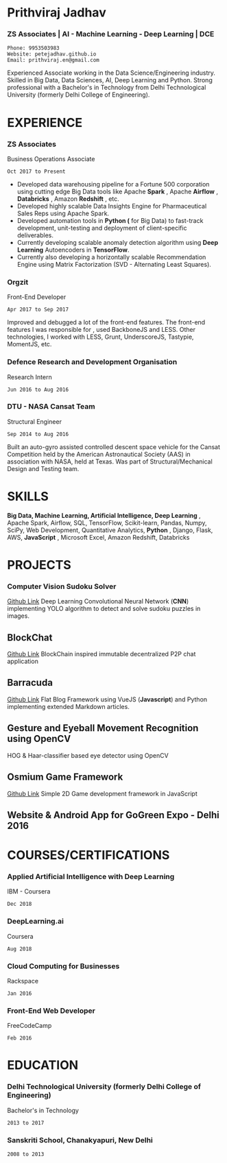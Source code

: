 # Prithviraj Jadhav
### ZS Associates | AI - Machine Learning - Deep Learning | DCE

```
Phone: 9953503983
Website: petejadhav.github.io
Email: prithviraj.en@gmail.com
```

Experienced Associate working in the Data Science/Engineering industry. Skilled in Big Data, Data Sciences,
AI, Deep Learning and Python. Strong professional with a Bachelor's in Technology from Delhi Technological
University (formerly Delhi College of Engineering).

# EXPERIENCE

### ZS Associates
Business Operations Associate
```
Oct 2017 to Present
```
- Developed data warehousing pipeline for a Fortune 500 corporation using cutting edge Big Data tools like
Apache **Spark** , Apache **Airflow** , **Databricks** , Amazon **Redshift** , etc.
- Developed highly scalable Data Insights Engine for Pharmaceutical Sales Reps using Apache Spark.
- Developed automation tools in **Python (** for Big Data) to fast-track development, unit-testing and deployment
of client-specific deliverables.
- Currently developing scalable anomaly detection algorithm using **Deep Learning** Autoencoders in **TensorFlow**. 
- Currently also developing a horizontally scalable Recommendation Engine using Matrix Factorization (SVD -
Alternating Least Squares).

### Orgzit
Front-End Developer
```
Apr 2017 to Sep 2017
```
Improved and debugged a lot of the front-end features. The front-end features I was responsible for , used
BackboneJS and LESS. Other technologies, I worked with LESS, Grunt, UnderscoreJS, Tastypie, MomentJS, etc.

### Defence Research and Development Organisation
 Research Intern
```
Jun 2016 to Aug 2016
```
### DTU - NASA Cansat Team
Structural Engineer
```
Sep 2014 to Aug 2016
```
Built an auto-gyro assisted controlled descent space vehicle for the Cansat Competition held by the American
Astronautical Society (AAS) in association with NASA, held at Texas. Was part of Structural/Mechanical Design
and Testing team.
    
# SKILLS

**Big Data, Machine Learning, Artificial Intelligence, Deep Learning** , Apache Spark, Airflow, SQL, TensorFlow,
Scikit-learn, Pandas, Numpy, SciPy, Web Development, Quantitative Analytics, **Python** , Django, Flask, AWS,
**JavaScript** , Microsoft Excel, Amazon Redshift, Databricks


# PROJECTS

### Computer Vision Sudoku Solver
[Github Link](http://petejadhav.github.io/cam-sudoku)
Deep Learning Convolutional Neural Network (**CNN**) implementing YOLO algorithm to detect and solve sudoku
puzzles in images.

## BlockChat
[Github Link](http://petejadhav.github.io/blockchat)
BlockChain inspired immutable decentralized P2P chat application

## Barracuda
[Github Link](http://petejadhav.github.io/barracuda)
Flat Blog Framework using VueJS (**Javascript**) and Python implementing extended Markdown articles.

## Gesture and Eyeball Movement Recognition using OpenCV
HOG & Haar-classifier based eye detector using OpenCV

## Osmium Game Framework
[Github Link](http://petejadhav.github.io/osmium-games)
Simple 2D Game development framework in JavaScript

## Website & Android App for GoGreen Expo - Delhi 2016

    
# COURSES/CERTIFICATIONS

### Applied Artificial Intelligence with Deep Learning
IBM - Coursera
```
Dec 2018
```
### DeepLearning.ai
Coursera
```
Aug 2018
```
### Cloud Computing for Businesses
Rackspace
```
Jan 2016
```
### Front-End Web Developer
FreeCodeCamp
```
Feb 2016
```

# EDUCATION

### Delhi Technological University (formerly Delhi College of Engineering)
Bachelor's in Technology
```
2013 to 2017
```
### Sanskriti School, Chanakyapuri, New Delhi 
```
2008 to 2013
```

